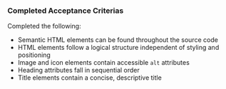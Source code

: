 ### Completed Acceptance Criterias

Completed the following:

* Semantic HTML elements can be found throughout the source code
* HTML elements follow a logical structure independent of styling and positioning
* Image and icon elements contain accessible `alt` attributes
* Heading attributes fall in sequential order
* Title elements contain a concise, descriptive title
